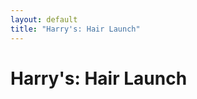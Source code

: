 ```yaml
---
layout: default
title: "Harry's: Hair Launch"
---
```

<div class="row">
	<div class="col-12 pb-5">
		<h1 class="text-center">Harry's: Hair Launch</h1>
	</div>
</div>